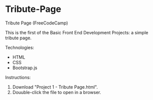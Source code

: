 # Tribute-Page
Tribute Page (FreeCodeCamp)

This is the first of the Basic Front End Development Projects: a simple tribute page.

Technologies:
- HTML
- CSS
- Bootstrap.js

Instructions:
1. Download "Project 1 - Tribute Page.html".
2. Douuble-click the file to open in a browser.

